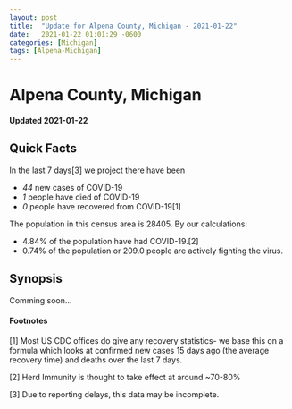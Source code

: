```yaml
---
layout: post
title:  "Update for Alpena County, Michigan - 2021-01-22"
date:   2021-01-22 01:01:29 -0600
categories: [Michigan]
tags: [Alpena-Michigan]
---
```


# Alpena County, Michigan
#### Updated 2021-01-22

## Quick Facts

In the last 7 days[3] we project there have been
- *44* new cases of COVID-19
- *1* people have died of COVID-19
- *0* people have recovered from COVID-19[1]

The population in this census area is 28405. By our calculations:
- 4.84% of the population have had COVID-19.[2]
- 0.74% of the population or 209.0 people are actively fighting the virus.

## Synopsis

Comming soon...


#### Footnotes

[1] Most US CDC offices do give any recovery statistics- we base this on a formula which looks at confirmed new cases
15 days ago (the average recovery time) and deaths over the last 7 days.

[2] Herd Immunity is thought to take effect at around ~70-80%

[3] Due to reporting delays, this data may be incomplete.
 
    